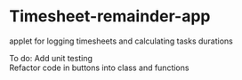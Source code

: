# Timesheet-remainder-app
applet for logging timesheets and calculating tasks durations

To do:
Add unit testing  
Refactor code in buttons into class and functions
